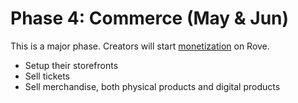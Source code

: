 # Phase 4: Commerce (May & Jun)

This is a major phase. Creators will start [monetization](broken-reference) on Rove.

* Setup their storefronts
* Sell tickets
* Sell merchandise, both physical products and digital products
